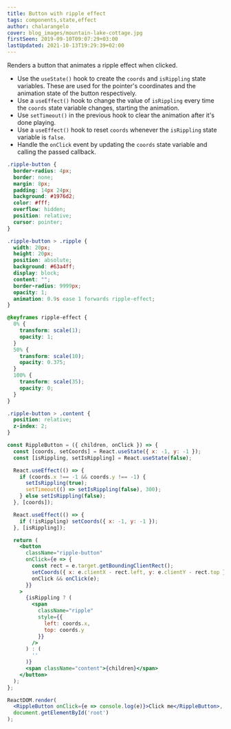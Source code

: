 ```yaml
---
title: Button with ripple effect
tags: components,state,effect
author: chalarangelo
cover: blog_images/mountain-lake-cottage.jpg
firstSeen: 2019-09-10T09:07:29+03:00
lastUpdated: 2021-10-13T19:29:39+02:00
---
```


Renders a button that animates a ripple effect when clicked.

- Use the `useState()` hook to create the `coords` and `isRippling` state variables. These are used for the pointer's coordinates and the animation state of the button respectively.
- Use a `useEffect()` hook to change the value of `isRippling` every time the `coords` state variable changes, starting the animation.
- Use `setTimeout()` in the previous hook to clear the animation after it's done playing.
- Use a `useEffect()` hook to reset `coords` whenever the `isRippling` state variable is `false`.
- Handle the `onClick` event by updating the `coords` state variable and calling the passed callback.

```css
.ripple-button {
  border-radius: 4px;
  border: none;
  margin: 8px;
  padding: 14px 24px;
  background: #1976d2;
  color: #fff;
  overflow: hidden;
  position: relative;
  cursor: pointer;
}

.ripple-button > .ripple {
  width: 20px;
  height: 20px;
  position: absolute;
  background: #63a4ff;
  display: block;
  content: "";
  border-radius: 9999px;
  opacity: 1;
  animation: 0.9s ease 1 forwards ripple-effect;
}

@keyframes ripple-effect {
  0% {
    transform: scale(1);
    opacity: 1;
  }
  50% {
    transform: scale(10);
    opacity: 0.375;
  }
  100% {
    transform: scale(35);
    opacity: 0;
  }
}

.ripple-button > .content {
  position: relative;
  z-index: 2;
}
```

```jsx
const RippleButton = ({ children, onClick }) => {
  const [coords, setCoords] = React.useState({ x: -1, y: -1 });
  const [isRippling, setIsRippling] = React.useState(false);

  React.useEffect(() => {
    if (coords.x !== -1 && coords.y !== -1) {
      setIsRippling(true);
      setTimeout(() => setIsRippling(false), 300);
    } else setIsRippling(false);
  }, [coords]);

  React.useEffect(() => {
    if (!isRippling) setCoords({ x: -1, y: -1 });
  }, [isRippling]);

  return (
    <button
      className="ripple-button"
      onClick={e => {
        const rect = e.target.getBoundingClientRect();
        setCoords({ x: e.clientX - rect.left, y: e.clientY - rect.top });
        onClick && onClick(e);
      }}
    >
      {isRippling ? (
        <span
          className="ripple"
          style={{
            left: coords.x,
            top: coords.y
          }}
        />
      ) : (
        ''
      )}
      <span className="content">{children}</span>
    </button>
  );
};
```

```jsx
ReactDOM.render(
  <RippleButton onClick={e => console.log(e)}>Click me</RippleButton>,
  document.getElementById('root')
);
```
